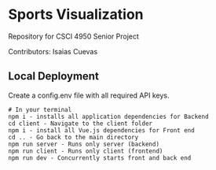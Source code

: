 # Sports Visualization

Repository for CSCI 4950 Senior Project

Contributors: Isaias Cuevas

## Local Deployment

Create a config.env file with all required API keys.


```
# In your terminal
npm i - installs all application dependencies for Backend
cd client - Navigate to the client folder
npm i - install all Vue.js dependencies for Front end
cd .. - Go back to the main directory
npm run server - Runs only server (backend)
npm run client - Runs only client (frontend)
npm run dev - Concurrently starts front and back end

```